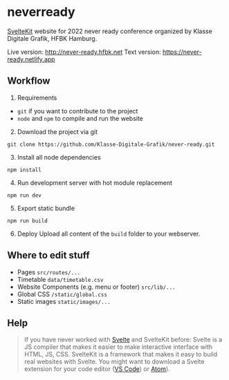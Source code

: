 # neverready

[SvelteKit](https://kit.svelte.dev) website for 2022 never ready conference organized by Klasse Digitale Grafik, HFBK Hamburg.

Live version: http://never-ready.hfbk.net
Text version: https://never-ready.netlify.app

## Workflow

1. Requirements
- `git` if you want to contribute to the project
- `node` and `npm` to compile and run the website

2. Download the project via git
```
git clone https://github.com/Klasse-Digitale-Grafik/never-ready.git
```

3. Install all node dependencies
```
npm install
```

4. Run development server with hot module replacement
```
npm run dev
```

5. Export static bundle
```
npm run build
```

6. Deploy
Upload all content of the `build` folder to your webserver.

## Where to edit stuff

- Pages `src/routes/...`
- Timetable `data/timetable.csv`
- Website Components (e.g. menu or footer) `src/lib/...`
- Global CSS `/static/global.css`
- Static images `static/images/...`

## Help

> If you have never worked with [Svelte](https://www.youtube.com/watch?v=rv3Yq-B8qp4) and SvelteKit before: Svelte is a JS compiler that makes it easier to make interactive interface with HTML, JS, CSS. SvelteKit is a framework that makes it easy to build real websites with Svelte. You might want to download a Svelte extension for your code editor ([VS Code](https://marketplace.visualstudio.com/items?itemName=svelte.svelte-vscode)) or [Atom](https://atom.io/packages/ide-svelte)).
